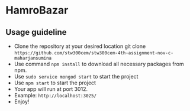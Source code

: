 # HamroBazar

## Usage guideline

- Clone the repository at your desired location git clone `https://github.com/stw300cem/stw300cem-4th-assignment-nov-c-maharjansumina`
- Use command `npm install` to download all necessary packages from npm.
- Use `sudo service mongod start` to start the project
- Use `npm start` to start the project
- Your app will run at port 3012.
- Example: `http://localhost:3025/`
- Enjoy!